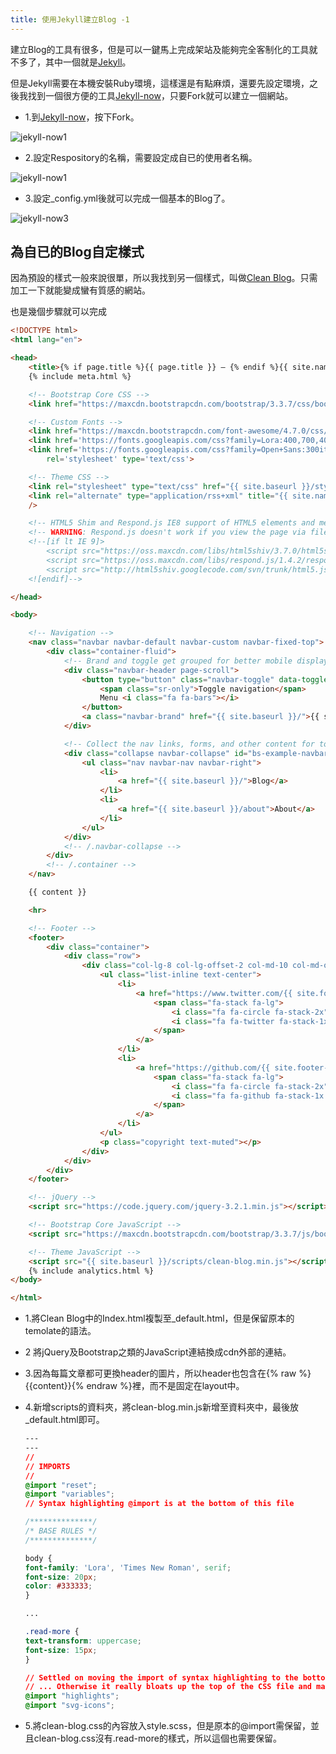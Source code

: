 ```yaml
---
title: 使用Jekyll建立Blog -1
---
```

建立Blog的工具有很多，但是可以一鍵馬上完成架站及能夠完全客制化的工具就不多了，其中一個就是[Jekyll](https://jekyllrb.com)。

但是Jekyll需要在本機安裝Ruby環境，這樣還是有點麻煩，還要先設定環境，之後我找到一個很方便的工具[Jekyll-now](https://github.com/barryclark/jekyll-now)，只要Fork就可以建立一個網站。

* 1.到[Jekyll-now](https://github.com/barryclark/jekyll-now)，按下Fork。
<img class="img-responsive" src="{{ site.baseurl }}/images/01/jekyll-now1.png" alt="jekyll-now1">

* 2.設定Respository的名稱，需要設定成自已的使用者名稱。
<img class="img-responsive" src="{{ site.baseurl }}/images/01/jekyll-now2.png" alt="jekyll-now1">

* 3.設定_config.yml後就可以完成一個基本的Blog了。
<img class="img-responsive" src="{{ site.baseurl }}/images/01/jekyll-now3.png" alt="jekyll-now3">

## 為自已的Blog自定樣式

因為預設的樣式一般來說很單，所以我找到另一個樣式，叫做[Clean Blog](https://github.com/BlackrockDigital/startbootstrap-clean-blog)。只需加工一下就能變成蠻有質感的網站。

也是幾個步驟就可以完成

```html
<!DOCTYPE html>
<html lang="en">

<head>
    <title>{% if page.title %}{{ page.title }} – {% endif %}{{ site.name }} – {{ site.description }}</title>
    {% include meta.html %}

    <!-- Bootstrap Core CSS -->
    <link href="https://maxcdn.bootstrapcdn.com/bootstrap/3.3.7/css/bootstrap.min.css" rel="stylesheet">

    <!-- Custom Fonts -->
    <link href="https://maxcdn.bootstrapcdn.com/font-awesome/4.7.0/css/font-awesome.min.css" rel="stylesheet" type="text/css">
    <link href='https://fonts.googleapis.com/css?family=Lora:400,700,400italic,700italic' rel='stylesheet' type='text/css'>
    <link href='https://fonts.googleapis.com/css?family=Open+Sans:300italic,400italic,600italic,700italic,800italic,400,300,600,700,800'
        rel='stylesheet' type='text/css'>

    <!-- Theme CSS -->
    <link rel="stylesheet" type="text/css" href="{{ site.baseurl }}/style.css" />
    <link rel="alternate" type="application/rss+xml" title="{{ site.name }} - {{ site.description }}" href="{{ site.baseurl }}/feed.xml"
    />

    <!-- HTML5 Shim and Respond.js IE8 support of HTML5 elements and media queries -->
    <!-- WARNING: Respond.js doesn't work if you view the page via file:// -->
    <!--[if lt IE 9]>
        <script src="https://oss.maxcdn.com/libs/html5shiv/3.7.0/html5shiv.js"></script>
        <script src="https://oss.maxcdn.com/libs/respond.js/1.4.2/respond.min.js"></script>
        <script src="http://html5shiv.googlecode.com/svn/trunk/html5.js"></script>
    <![endif]-->

</head>

<body>

    <!-- Navigation -->
    <nav class="navbar navbar-default navbar-custom navbar-fixed-top">
        <div class="container-fluid">
            <!-- Brand and toggle get grouped for better mobile display -->
            <div class="navbar-header page-scroll">
                <button type="button" class="navbar-toggle" data-toggle="collapse" data-target="#bs-example-navbar-collapse-1">
                    <span class="sr-only">Toggle navigation</span>
                    Menu <i class="fa fa-bars"></i>
                </button>
                <a class="navbar-brand" href="{{ site.baseurl }}/">{{ site.name }}</a>
            </div>

            <!-- Collect the nav links, forms, and other content for toggling -->
            <div class="collapse navbar-collapse" id="bs-example-navbar-collapse-1">
                <ul class="nav navbar-nav navbar-right">
                    <li>
                        <a href="{{ site.baseurl }}/">Blog</a>
                    </li>
                    <li>
                        <a href="{{ site.baseurl }}/about">About</a>
                    </li>
                </ul>
            </div>
            <!-- /.navbar-collapse -->
        </div>
        <!-- /.container -->
    </nav>

    {{ content }}

    <hr>

    <!-- Footer -->
    <footer>
        <div class="container">
            <div class="row">
                <div class="col-lg-8 col-lg-offset-2 col-md-10 col-md-offset-1">
                    <ul class="list-inline text-center">
                        <li>
                            <a href="https://www.twitter.com/{{ site.footer-links.twitter }}">
                                <span class="fa-stack fa-lg">
                                    <i class="fa fa-circle fa-stack-2x"></i>
                                    <i class="fa fa-twitter fa-stack-1x fa-inverse"></i>
                                </span>
                            </a>
                        </li>
                        <li>
                            <a href="https://github.com/{{ site.footer-links.github }}">
                                <span class="fa-stack fa-lg">
                                    <i class="fa fa-circle fa-stack-2x"></i>
                                    <i class="fa fa-github fa-stack-1x fa-inverse"></i>
                                </span>
                            </a>
                        </li>
                    </ul>
                    <p class="copyright text-muted"></p>
                </div>
            </div>
        </div>
    </footer>

    <!-- jQuery -->
    <script src="https://code.jquery.com/jquery-3.2.1.min.js"></script>

    <!-- Bootstrap Core JavaScript -->
    <script src="https://maxcdn.bootstrapcdn.com/bootstrap/3.3.7/js/bootstrap.min.js"></script>

    <!-- Theme JavaScript -->
    <script src="{{ site.baseurl }}/scripts/clean-blog.min.js"></script>
    {% include analytics.html %}
</body>

</html>
```

* 1.將Clean Blog中的Index.html複製至_default.html，但是保留原本的temolate的語法。

* 2 將jQuery及Bootstrap之類的JavaScript連結換成cdn外部的連結。

* 3.因為每篇文章都可更換header的圖片，所以header也包含在{% raw %}{{content}}{% endraw %}裡，而不是固定在layout中。

* 4.新增scripts的資料夾，將clean-blog.min.js新增至資料夾中，最後放_default.html即可。

    ```css
    ---
    ---
    //
    // IMPORTS
    //
    @import "reset";
    @import "variables";
    // Syntax highlighting @import is at the bottom of this file

    /**************/
    /* BASE RULES */
    /**************/

    body {
    font-family: 'Lora', 'Times New Roman', serif;
    font-size: 20px;
    color: #333333;
    }

    ...

    .read-more {
    text-transform: uppercase;
    font-size: 15px;
    }

    // Settled on moving the import of syntax highlighting to the bottom of the CSS
    // ... Otherwise it really bloats up the top of the CSS file and makes it difficult to find the start
    @import "highlights";
    @import "svg-icons";

    ```
* 5.將clean-blog.css的內容放入style.scss，但是原本的@import需保留，並且clean-blog.css沒有.read-more的樣式，所以這個也需要保留。









